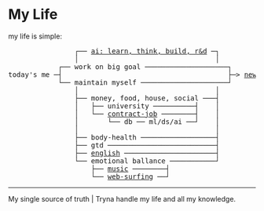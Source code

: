 # My Life
my life is simple:
<pre>
                ┌── <a href="ai">ai: learn, think, build, r&d</a> ─┐
                │                                 │
            ┌── work on big goal ────────────────────┐
today's me ─┤                                        ├─> <a href="global-pic">new horizons / global pic</a>
            └── maintain myself ─────────────────────┘
                │                                 │
                ├── money, food, house, social ───┤
                │   ├── university ──────────┤    │
                │   └── <a href="contract-job">contract-job</a> ────────┤    │
                │       └── db ── ml/ds/ai ──┘    │
                │                                 │
                ├── body-health ──────────────────┤                                           
                ├── gtd ──────────────────────────┤
                ├── <a href="english">english</a> ──────────────────────┤
                └── emotional ballance ───────────┘
                    ├── <a href="music">music</a> ────────┤
                    └── <a href="surfing.md">web-surfing</a> ──┘
</pre>

---
My single source of truth | Tryna handle my life and all my knowledge.
